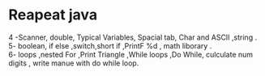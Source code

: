 # Reapeat java 
 4 -Scanner, double, Typical Variables, Spacial tab, Char and ASCII ,string .</br>
 5- boolean, if else ,switch,short if ,PrintF %d , math liborary . </br>
 6- loops ,nested For ,Print Triangle ,While loops ,Do While, culculate num digits , write manue with do while loop. </br>
